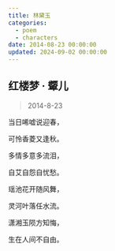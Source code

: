 ```yaml
---
title: 林黛玉
categories:
  - poem
  - characters
date: 2014-08-23 00:00:00
updated: 2024-09-02 00:00:00
---
```


## 红楼梦 · 颦儿 ##

> 2014-8-23

当日唏嘘说迎春，

可怜香菱又逢秋。

多情多意多流泪，

自艾自怨自忧愁。

瑶池花开随风舞，

灵河叶落任水流。

潇湘玉陨方知悔，

生在人间不自由。 